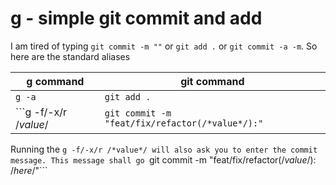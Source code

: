 # g - simple git commit and add
I am tired of typing ```git commit -m ""``` or ```git add .``` or ```git commit -a -m```.
So here are the standard aliases

g command | git command
----------|------------
```g -a```| ```git add .```
```g -f/-x/r /*value*/|```git commit -m "feat/fix/refactor(/*value*/):"```

Running the ```g -f/-x/r /*value*/ will also ask you to enter the commit message.
This message shall go ```git commit -m "feat/fix/refactor(/*value*/): /*here*/"```
